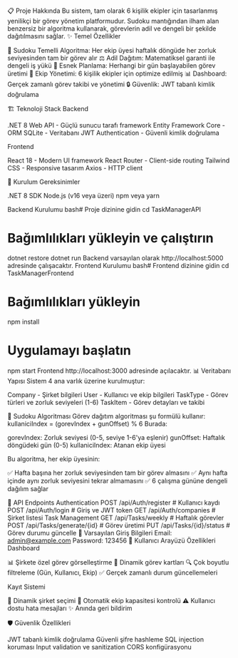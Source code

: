📋 Proje Hakkında
Bu sistem, tam olarak 6 kişilik ekipler için tasarlanmış yenilikçi bir görev yönetim platformudur. Sudoku mantığından ilham alan benzersiz bir algoritma kullanarak, görevlerin adil ve dengeli bir şekilde dağıtılmasını sağlar.
✨ Temel Özellikler

🎲 Sudoku Temelli Algoritma: Her ekip üyesi haftalık döngüde her zorluk seviyesinden tam bir görev alır
⚖️ Adil Dağıtım: Matematiksel garanti ile dengeli iş yükü
📅 Esnek Planlama: Herhangi bir gün başlayabilen görev üretimi
👥 Ekip Yönetimi: 6 kişilik ekipler için optimize edilmiş
📊 Dashboard: Gerçek zamanlı görev takibi ve yönetimi
🔒 Güvenlik: JWT tabanlı kimlik doğrulama

🏗️ Teknoloji Stack
Backend

.NET 8 Web API - Güçlü sunucu tarafı framework
Entity Framework Core - ORM
SQLite - Veritabanı
JWT Authentication - Güvenli kimlik doğrulama

Frontend

React 18 - Modern UI framework
React Router - Client-side routing
Tailwind CSS - Responsive tasarım
Axios - HTTP client

🚀 Kurulum
Gereksinimler

.NET 8 SDK
Node.js (v16 veya üzeri)
npm veya yarn

Backend Kurulumu
bash# Proje dizinine gidin
cd TaskManagerAPI

# Bağımlılıkları yükleyin ve çalıştırın
dotnet restore
dotnet run
Backend varsayılan olarak http://localhost:5000 adresinde çalışacaktır.
Frontend Kurulumu
bash# Frontend dizinine gidin
cd TaskManagerFrontend

# Bağımlılıkları yükleyin
npm install

# Uygulamayı başlatın
npm start
Frontend http://localhost:3000 adresinde açılacaktır.
📊 Veritabanı Yapısı
Sistem 4 ana varlık üzerine kurulmuştur:

Company - Şirket bilgileri
User - Kullanıcı ve ekip bilgileri
TaskType - Görev türleri ve zorluk seviyeleri (1-6)
TaskItem - Görev detayları ve takibi

🎯 Sudoku Algoritması
Görev dağıtım algoritması şu formülü kullanır:
kullaniciIndex = (gorevIndex + gunOffset) % 6
Burada:

gorevIndex: Zorluk seviyesi (0-5, seviye 1-6'ya eşlenir)
gunOffset: Haftalık döngüdeki gün (0-5)
kullaniciIndex: Atanan ekip üyesi

Bu algoritma, her ekip üyesinin:

✅ Hafta başına her zorluk seviyesinden tam bir görev almasını
✅ Aynı hafta içinde aynı zorluk seviyesini tekrar almamasını
✅ 6 çalışma gününe dengeli dağılım sağlar

🔐 API Endpoints
Authentication
POST /api/Auth/register    # Kullanıcı kaydı
POST /api/Auth/login       # Giriş ve JWT token
GET  /api/Auth/companies   # Şirket listesi
Task Management
GET  /api/Tasks/weekly           # Haftalık görevler
POST /api/Tasks/generate/{id}    # Görev üretimi
PUT  /api/Tasks/{id}/status      # Görev durumu güncelle
👤 Varsayılan Giriş Bilgileri
Email: admin@example.com
Password: 123456
📱 Kullanıcı Arayüzü Özellikleri
Dashboard

📊 Şirkete özel görev görselleştirme
🎨 Dinamik görev kartları
🔍 Çok boyutlu filtreleme (Gün, Kullanıcı, Ekip)
✅ Gerçek zamanlı durum güncellemeleri

Kayıt Sistemi

🏢 Dinamik şirket seçimi
👥 Otomatik ekip kapasitesi kontrolü
⚠️ Kullanıcı dostu hata mesajları
✨ Anında geri bildirim

🛡️ Güvenlik Özellikleri

JWT tabanlı kimlik doğrulama
Güvenli şifre hashleme
SQL injection koruması
Input validation ve sanitization
CORS konfigürasyonu


